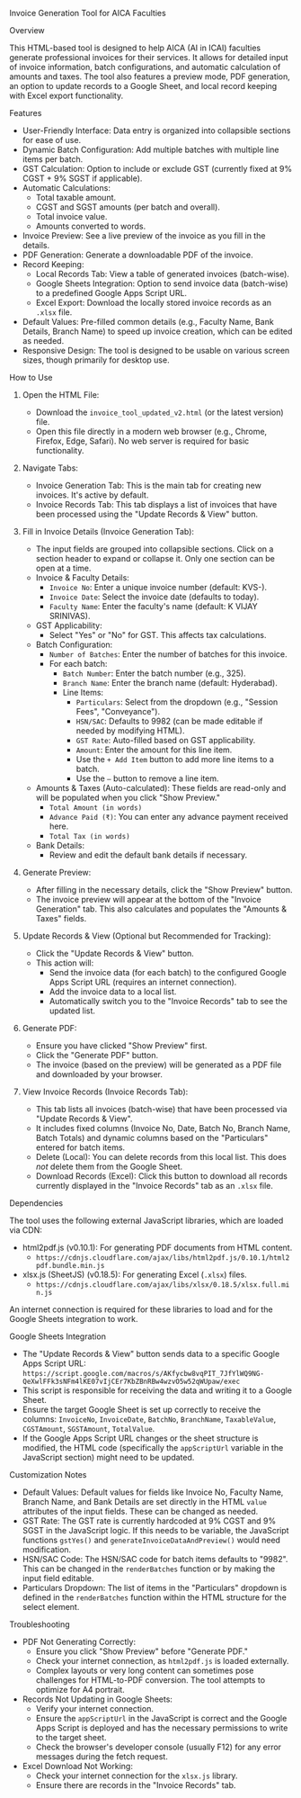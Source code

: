 Invoice Generation Tool for AICA Faculties

Overview

This HTML-based tool is designed to help AICA (AI in ICAI) faculties generate professional invoices for their services. It allows for detailed input of invoice information, batch configurations, and automatic calculation of amounts and taxes. The tool also features a preview mode, PDF generation, an option to update records to a Google Sheet, and local record keeping with Excel export functionality.

Features

* User-Friendly Interface: Data entry is organized into collapsible sections for ease of use.
* Dynamic Batch Configuration: Add multiple batches with multiple line items per batch.
* GST Calculation: Option to include or exclude GST (currently fixed at 9% CGST + 9% SGST if applicable).
* Automatic Calculations:
    * Total taxable amount.
    * CGST and SGST amounts (per batch and overall).
    * Total invoice value.
    * Amounts converted to words.
* Invoice Preview: See a live preview of the invoice as you fill in the details.
* PDF Generation: Generate a downloadable PDF of the invoice.
* Record Keeping:
    * Local Records Tab: View a table of generated invoices (batch-wise).
    * Google Sheets Integration: Option to send invoice data (batch-wise) to a predefined Google Apps Script URL.
    * Excel Export: Download the locally stored invoice records as an `.xlsx` file.
* Default Values: Pre-filled common details (e.g., Faculty Name, Bank Details, Branch Name) to speed up invoice creation, which can be edited as needed.
* Responsive Design: The tool is designed to be usable on various screen sizes, though primarily for desktop use.

How to Use

1.  Open the HTML File:
    * Download the `invoice_tool_updated_v2.html` (or the latest version) file.
    * Open this file directly in a modern web browser (e.g., Chrome, Firefox, Edge, Safari). No web server is required for basic functionality.

2.  Navigate Tabs:
    * Invoice Generation Tab: This is the main tab for creating new invoices. It's active by default.
    * Invoice Records Tab: This tab displays a list of invoices that have been processed using the "Update Records & View" button.

3.  Fill in Invoice Details (Invoice Generation Tab):
    * The input fields are grouped into collapsible sections. Click on a section header to expand or collapse it. Only one section can be open at a time.
    * Invoice & Faculty Details:
        * `Invoice No`: Enter a unique invoice number (default: KVS-).
        * `Invoice Date`: Select the invoice date (defaults to today).
        * `Faculty Name`: Enter the faculty's name (default: K VIJAY SRINIVAS).
    * GST Applicability:
        * Select "Yes" or "No" for GST. This affects tax calculations.
    * Batch Configuration:
        * `Number of Batches`: Enter the number of batches for this invoice.
        * For each batch:
            * `Batch Number`: Enter the batch number (e.g., 325).
            * `Branch Name`: Enter the branch name (default: Hyderabad).
            * Line Items:
                * `Particulars`: Select from the dropdown (e.g., "Session Fees", "Conveyance").
                * `HSN/SAC`: Defaults to 9982 (can be made editable if needed by modifying HTML).
                * `GST Rate`: Auto-filled based on GST applicability.
                * `Amount`: Enter the amount for this line item.
                * Use the `+ Add Item` button to add more line items to a batch.
                * Use the `–` button to remove a line item.
    * Amounts & Taxes (Auto-calculated): These fields are read-only and will be populated when you click "Show Preview."
        * `Total Amount (in words)`
        * `Advance Paid (₹)`: You can enter any advance payment received here.
        * `Total Tax (in words)`
    * Bank Details:
        * Review and edit the default bank details if necessary.

4.  Generate Preview:
    * After filling in the necessary details, click the "Show Preview" button.
    * The invoice preview will appear at the bottom of the "Invoice Generation" tab. This also calculates and populates the "Amounts & Taxes" fields.

5.  Update Records & View (Optional but Recommended for Tracking):
    * Click the "Update Records & View" button.
    * This action will:
        * Send the invoice data (for each batch) to the configured Google Apps Script URL (requires an internet connection).
        * Add the invoice data to a local list.
        * Automatically switch you to the "Invoice Records" tab to see the updated list.

6.  Generate PDF:
    * Ensure you have clicked "Show Preview" first.
    * Click the "Generate PDF" button.
    * The invoice (based on the preview) will be generated as a PDF file and downloaded by your browser.

7.  View Invoice Records (Invoice Records Tab):
    * This tab lists all invoices (batch-wise) that have been processed via "Update Records & View".
    * It includes fixed columns (Invoice No, Date, Batch No, Branch Name, Batch Totals) and dynamic columns based on the "Particulars" entered for batch items.
    * Delete (Local): You can delete records from this local list. This does *not* delete them from the Google Sheet.
    * Download Records (Excel): Click this button to download all records currently displayed in the "Invoice Records" tab as an `.xlsx` file.

Dependencies

The tool uses the following external JavaScript libraries, which are loaded via CDN:

* html2pdf.js (v0.10.1): For generating PDF documents from HTML content.
    * `https://cdnjs.cloudflare.com/ajax/libs/html2pdf.js/0.10.1/html2pdf.bundle.min.js`
* xlsx.js (SheetJS) (v0.18.5): For generating Excel (`.xlsx`) files.
    * `https://cdnjs.cloudflare.com/ajax/libs/xlsx/0.18.5/xlsx.full.min.js`

An internet connection is required for these libraries to load and for the Google Sheets integration to work.

Google Sheets Integration

* The "Update Records & View" button sends data to a specific Google Apps Script URL:
    `https://script.google.com/macros/s/AKfycbw8vqPIT_7JfYlWQ9NG-QeXwlFFk3sNFm4lKE07vIjCEr7KbZBnRBw4wzvO5w52qWUpaw/exec`
* This script is responsible for receiving the data and writing it to a Google Sheet.
* Ensure the target Google Sheet is set up correctly to receive the columns: `InvoiceNo`, `InvoiceDate`, `BatchNo`, `BranchName`, `TaxableValue`, `CGSTAmount`, `SGSTAmount`, `TotalValue`.
* If the Google Apps Script URL changes or the sheet structure is modified, the HTML code (specifically the `appScriptUrl` variable in the JavaScript section) might need to be updated.

Customization Notes

* Default Values: Default values for fields like Invoice No, Faculty Name, Branch Name, and Bank Details are set directly in the HTML `value` attributes of the input fields. These can be changed as needed.
* GST Rate: The GST rate is currently hardcoded at 9% CGST and 9% SGST in the JavaScript logic. If this needs to be variable, the JavaScript functions `gstYes()` and `generateInvoiceDataAndPreview()` would need modification.
* HSN/SAC Code: The HSN/SAC code for batch items defaults to "9982". This can be changed in the `renderBatches` function or by making the input field editable.
* Particulars Dropdown: The list of items in the "Particulars" dropdown is defined in the `renderBatches` function within the HTML structure for the select element.

Troubleshooting

* PDF Not Generating Correctly:
    * Ensure you click "Show Preview" before "Generate PDF."
    * Check your internet connection, as `html2pdf.js` is loaded externally.
    * Complex layouts or very long content can sometimes pose challenges for HTML-to-PDF conversion. The tool attempts to optimize for A4 portrait.
* Records Not Updating in Google Sheets:
    * Verify your internet connection.
    * Ensure the `appScriptUrl` in the JavaScript is correct and the Google Apps Script is deployed and has the necessary permissions to write to the target sheet.
    * Check the browser's developer console (usually F12) for any error messages during the fetch request.
* Excel Download Not Working:
    * Check your internet connection for the `xlsx.js` library.
    * Ensure there are records in the "Invoice Records" tab.
